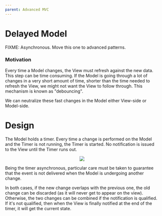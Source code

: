 ```yaml
---
parent: Advanced MVC
---
```

# Delayed Model

FIXME: Asynchronous.  Move this one to advanced patterns. 

### Motivation


Every time a Model changes, the View must refresh against the new data.
This step can be time consuming. If the Model is going through a lot of changes
in a very short amount of time, shorter than the time needed to refresh the View, we might not want the View to follow through. This mechanism is known as "debouncing".

We can neutralize these fast changes in the Model either View-side or Model-side. 


# Design

The Model holds a timer. Every time a change is performed on the Model and the Timer is not running, the Timer is started. No notification is issued to the View until the Timer runs out.

<p align="center">
    <img src="images/delayed_model/delayed_model.png">
</p>

Being the timer asynchronous, particular care must be taken to guarantee that the event is not delivered when the Model is undergoing another change.

In both cases, if the new change overlaps with the previous one, the old change
can be discarded (as it will never get to appear on the view). Otherwise, the two changes can be combined
if the notification is qualified. If it's not qualified, then when the View is finally notified
at the end of the timer, it will get the current state.


